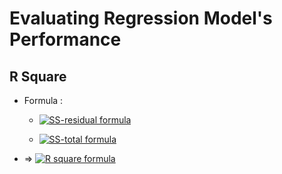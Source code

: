 # Evaluating Regression Model's Performance

## R Square 

- Formula : 


	- <a href="https://www.codecogs.com/eqnedit.php?latex=\LARGE;{\color{Golden}SS_{res}=SUM((y_i-\hat{y_{i}})^2))}" target="_blank"><img src="https://latex.codecogs.com/png.latex?\LARGE;{\color{Golden}SS_{res}=SUM((y_i-\hat{y_{i}})^2))}" title="SS-residual formula" /></a>

	- <a href="https://www.codecogs.com/eqnedit.php?latex=\LARGE;{\color{Golden}SS_{tot}=SUM((y_i-y_{avg})^2))}" target="_blank"><img src="https://latex.codecogs.com/png.latex?\LARGE;{\color{Golden}SS_{tot}=SUM((y_i-y_{avg})^2))}" title="SS-total formula" /></a>

- => <a href="https://www.codecogs.com/eqnedit.php?latex=\LARGE;{\color{Golden}R^2=1-\frac{SS_{res}}{SS_{tot}}}" target="_blank"><img src="https://latex.codecogs.com/png.latex?\LARGE;{\color{Golden}R^2=1-\frac{SS_{res}}{SS_{tot}}}" title="R square formula" /></a>
